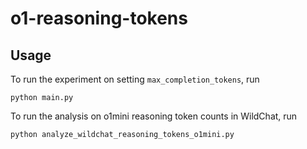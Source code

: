 # o1-reasoning-tokens

## Usage


To run the experiment on setting `max_completion_tokens`, run

```
python main.py
```


To run the analysis on o1mini reasoning token counts in WildChat, run


```
python analyze_wildchat_reasoning_tokens_o1mini.py
```

